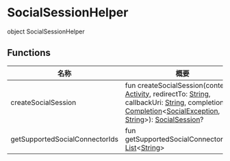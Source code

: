 # SocialSessionHelper

object SocialSessionHelper

## Functions

| 名称                           | 概要                                                                                                                                                                                                                                                                                                                                                                                                                                                                                                                                                                                               |
| ------------------------------ | -------------------------------------------------------------------------------------------------------------------------------------------------------------------------------------------------------------------------------------------------------------------------------------------------------------------------------------------------------------------------------------------------------------------------------------------------------------------------------------------------------------------------------------------------------------------------------------------------- |
| createSocialSession            | fun createSocialSession(context: [Activity](https://developer.android.com/reference/kotlin/android/app/Activity.html), redirectTo: [String](https://kotlinlang.org/api/latest/jvm/stdlib/kotlin/-string/index.html), callbackUri: [String](https://kotlinlang.org/api/latest/jvm/stdlib/kotlin/-string/index.html), completion: [Completion](../../io.logto.sdk.android.completion/-completion/index.md)&lt;[SocialException](../-social-exception/index.md), [String](https://kotlinlang.org/api/latest/jvm/stdlib/kotlin/-string/index.html)&gt;): [SocialSession](../-social-session/index.md)? |
| getSupportedSocialConnectorIds | fun getSupportedSocialConnectorIds(): [List](https://kotlinlang.org/api/latest/jvm/stdlib/kotlin.collections/-list/index.html)&lt;[String](https://kotlinlang.org/api/latest/jvm/stdlib/kotlin/-string/index.html)&gt;                                                                                                                                                                                                                                                                                                                                                                             |
